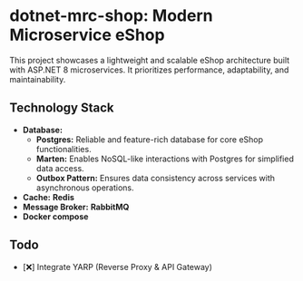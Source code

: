 # dotnet-mrc-shop: Modern Microservice eShop

This project showcases a lightweight and scalable eShop architecture built with ASP.NET 8 microservices. It prioritizes performance, adaptability, and maintainability.

## Technology Stack

* **Database:**
    - **Postgres:** Reliable and feature-rich database for core eShop functionalities.
    - **Marten:** Enables NoSQL-like interactions with Postgres for simplified data access.
    - **Outbox Pattern:** Ensures data consistency across services with asynchronous operations.
* **Cache:** **Redis** 
* **Message Broker:** **RabbitMQ** 
* **Docker compose**

## Todo

- [❌] Integrate YARP (Reverse Proxy & API Gateway)